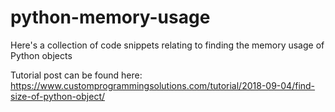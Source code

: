 # python-memory-usage
Here's a collection of code snippets relating to finding the memory usage of Python objects

Tutorial post can be found here: https://www.customprogrammingsolutions.com/tutorial/2018-09-04/find-size-of-python-object/
